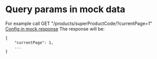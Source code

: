 
# Query params in mock data

For example call GET "/products/superProductCode/?currentPage=1"
[Config in mock response](/demo/rest/products/%23%7BproductCode%7D/GET/mock/request-data.json#L3)
The response will be:
```
{
	"currentPage": 1,
	...
}
```
